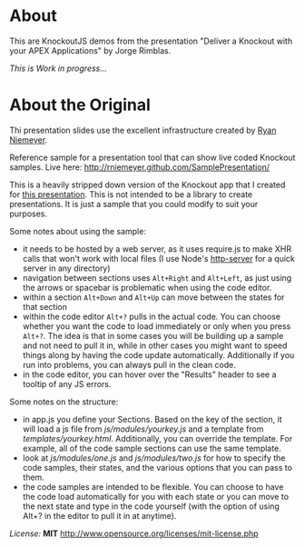 # About
This are KnockoutJS demos from the presentation "Deliver a Knockout with your APEX Applications" by Jorge Rimblas.

*This is Work in progress...*

About the Original
==================

Thi presentation slides use the excellent infrastructure created by [Ryan Niemeyer](https://github.com/rniemeyer).

Reference sample for a presentation tool that can show live coded Knockout samples.  Live here: <http://rniemeyer.github.com/SamplePresentation/>

This is a heavily stripped down version of the Knockout app that I created for [this presentation](http://www.knockmeout.net/2012/08/thatconference-2012-session.html). This is not intended to be a library to create presentations.  It is just a sample that you could modify to suit your purposes.

Some notes about using the sample:

* it needs to be hosted by a web server, as it uses require.js to make XHR calls that won't work with local files (I use Node's [http-server](http://blog.nodejitsu.com/http-server) for a quick server in any directory)
* navigation between sections uses `Alt+Right` and `Alt+Left`, as just using the arrows or spacebar is problematic when using the code editor.
* within a section `Alt+Down` and `Alt+Up` can move between the states for that section
* within the code editor `Alt+?` pulls in the actual code. You can choose whether you want the code to load immediately or only when you press `Alt+?`.  The idea is that in some cases you will be building up a sample and not need to pull it in, while in other cases you might want to speed things along by having the code update automatically. Additionally if you run into problems, you can always pull in the clean code.
* in the code editor, you can hover over the "Results" header to see a tooltip of any JS errors.

Some notes on the structure:

* in app.js you define your Sections. Based on the key of the section, it will load a js file from *js/modules/yourkey.js* and a template from *templates/yourkey.html*.  Additionally, you can override the template. For example, all of the code sample sections can use the same template.
* look at *js/modules/one.js* and *js/modules/two.js* for how to specify the code samples, their states, and the various options that you can pass to them.
* the code samples are intended to be flexible. You can choose to have the code load automatically for you with each state or you can move to the next state and type in the code yourself (with the option of using Alt+? in the editor to pull it in at anytime).

*License:* **MIT** <http://www.opensource.org/licenses/mit-license.php>